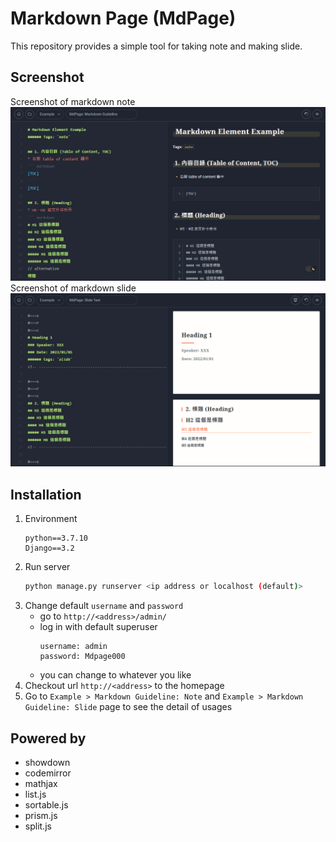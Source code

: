 # Markdown Page (MdPage)
This repository provides a simple tool for taking note and making slide.
## Screenshot
Screenshot of markdown note
![](./note.png)
Screenshot of markdown slide
![](./slide.png)

## Installation
1. Environment
    ``` text
    python==3.7.10
    Django==3.2
    ```
2. Run server
    ``` bash
    python manage.py runserver <ip address or localhost (default)>
    ```
3. Change default `username` and `password`
   * go to `http://<address>/admin/`
   * log in with default superuser
        ``` text
        username: admin
        password: Mdpage000
        ```
    * you can change to whatever you like
4. Checkout url `http://<address>` to the homepage
5. Go to `Example > Markdown Guideline: Note` and `Example > Markdown Guideline: Slide` page to see the detail of usages

## Powered by
* showdown
* codemirror
* mathjax
* list.js
* sortable.js
* prism.js
* split.js
